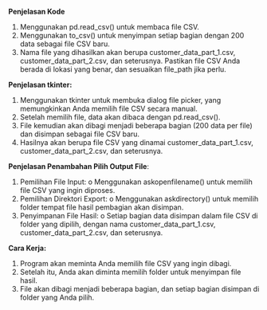 **Penjelasan Kode**
1. Menggunakan pd.read_csv() untuk membaca file CSV.
2. Menggunakan to_csv() untuk menyimpan setiap bagian dengan 200 data sebagai file CSV baru.
3. Nama file yang dihasilkan akan berupa customer_data_part_1.csv, customer_data_part_2.csv, dan seterusnya.
Pastikan file CSV Anda berada di lokasi yang benar, dan sesuaikan file_path jika perlu.

**Penjelasan tkinter:**
1. Menggunakan tkinter untuk membuka dialog file picker, yang memungkinkan Anda memilih file CSV secara manual.
2. Setelah memilih file, data akan dibaca dengan pd.read_csv().
3. File kemudian akan dibagi menjadi beberapa bagian (200 data per file) dan disimpan sebagai file CSV baru.
4. Hasilnya akan berupa file CSV yang dinamai customer_data_part_1.csv, customer_data_part_2.csv, dan seterusnya.

**Penjelasan Penambahan Pilih Output File**:
1.	Pemilihan File Input:
o	Menggunakan askopenfilename() untuk memilih file CSV yang ingin diproses.
2.	Pemilihan Direktori Export:
o	Menggunakan askdirectory() untuk memilih folder tempat file hasil pembagian akan disimpan.
3.	Penyimpanan File Hasil:
o	Setiap bagian data disimpan dalam file CSV di folder yang dipilih, dengan nama customer_data_part_1.csv, customer_data_part_2.csv, dan seterusnya.

**Cara Kerja:**
1.	Program akan meminta Anda memilih file CSV yang ingin dibagi.
2.	Setelah itu, Anda akan diminta memilih folder untuk menyimpan file hasil.
3.	File akan dibagi menjadi beberapa bagian, dan setiap bagian disimpan di folder yang Anda pilih.
